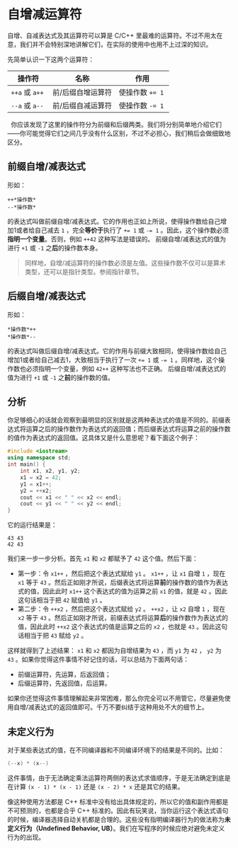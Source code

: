 # 自增减运算符

自增、自减表达式及其运算符可以算是 C/C++ 里最难的运算符。不过不用太在意，我们并不会特别深地讲解它们，在实际的使用中也用不上过深的知识。

先简单认识一下这两个运算符：

| **操作符** | **名称** | **作用** |
| --- | --- | --- |
| `++a` 或 `a++`  | 前/后缀自增运算符 | 使操作数 `+= 1`  |
| `--a` 或 `a--`  | 前/后缀自减运算符 | 使操作数 `-= 1`  |

 
你应该发现了这里的操作符分为前缀和后缀两类。我们将分别简单地介绍它们——你可能觉得它们之间几乎没有什么区别，不过不必担心，我们稍后会做细致地区分。

## 前缀自增/减表达式

形如：

```sdsc
++*操作数*
--*操作数*
```

的表达式叫做前缀自增/减表达式。它的作用也正如上所说，使得操作数给自己增加1或者给自己减去 `1` ，完全****等价于****执行了 `+= 1` 或 `-= 1` 。因此，这个操作数必须****指明一个变量****。否则，例如 `++42` 这种写法是错误的。
前缀自增/减表达式的值为进行 `+1` 或 `-1` 之****后****的操作数本身。

> 同样地，自增/减运算符的操作数必须是左值。这些操作数不仅可以是算术类型，还可以是指针类型。参阅指针章节。

## 后缀自增/减表达式

形如：

```sdsc
*操作数*++
*操作数*--
```

的表达式叫做后缀自增/减表达式。它的作用与前缀大致相同，使得操作数给自己增加1或者给自己减去1，大致相当于执行了一次 `+= 1` 或 `-= 1` 。同样地，这个操作数也必须指明一个变量，例如 `42++` 这种写法也不正确。
后缀自增/减表达式的值为进行 `+1` 或 `-1` 之****前****的操作数的值。
 
## 分析

你足够细心的话就会观察到最明显的区别就是这两种表达式的值是不同的。前缀表达式将运算之后的操作数作为表达式的返回值；而后缀表达式将运算之前的操作数的值作为表达式的返回值。这具体又是什么意思呢？看下面这个例子：
```cpp
#include <iostream>
using namespace std;
int main() {
    int x1, x2, y1, y2;
    x1 = x2 = 42;
    y1 = x1++;
    y2 = ++x2;
    cout << x1 << " " << x2 << endl;
    cout << y1 << " " << y2 << endl;
}
```
它的运行结果是：

```io
43 43
42 43
```

我们来一步一步分析。首先 `x1` 和 `x2` 都赋予了 `42` 这个值。然后下面：

- 第一步：令 `x1++` ，然后把这个表达式赋给 `y1` 。 `x1++` ，让 `x1` 自增 `1` ，现在 `x1` 等于 `43` 。然后正如刚才所说，后缀表达式将运算**前**的操作数的值作为表达式的值，因此此时 `x1++` 这个表达式的值为运算之前 `x1` 的值，就是 `42` 。因此这句话相当于把 `42` 赋值给 `y1` 。
- 第二步：令 `++x2` ，然后把这个表达式赋给 `y2` 。 `++x2` ，让 `x2` 自增 `1` ，现在 `x2` 等于 `43` 。然后正如刚才所说，前缀表达式将运算**后**的操作数作为表达式的值，因此此时 `++x2` 这个表达式的值是运算之后的 `x2` ，也就是 `43` 。因此这句话相当于把 `43` 赋给 `y2` 。

这样就得到了上述结果： `x1` 和 `x2` 都因为自增结果为 `43` ，而 `y1` 为 `42` ， `y2` 为 `43` 。如果你觉得这件事情不好记住的话，可以总结为下面两句话：

- 前缀运算符，先运算，后返回值；
- 后缀运算符，先返回值，后运算。

如果你还觉得这件事情理解起来非常困难，那么你完全可以不用管它，尽量避免使用自增/减表达式的返回值即可。千万不要纠结于这种用处不大的细节上。
  
## 未定义行为

对于某些表达式的值，在不同编译器和不同编译环境下的结果是不同的。比如：
```cpp
(--x) * (x--)
```
这件事情，由于无法确定乘法运算符两侧的表达式求值顺序，于是无法确定到底是在计算 `(x - 1) * (x - 1)` 还是 `(x - 2) * x` 还是其它的结果。

像这种使用方法都是 C++ 标准中没有给出具体规定的，所以它的值和副作用都是不可预测的，也都是合乎 C++ 标准的。因此有玩笑说，当你运行这个表达式语句的时候，编译器选择自动关机都是合理的。这些没有指明编译器行为的做法称为**未定义行为（Undefined Behavior, UB）**。我们在写程序的时候应绝对避免未定义行为的出现。
